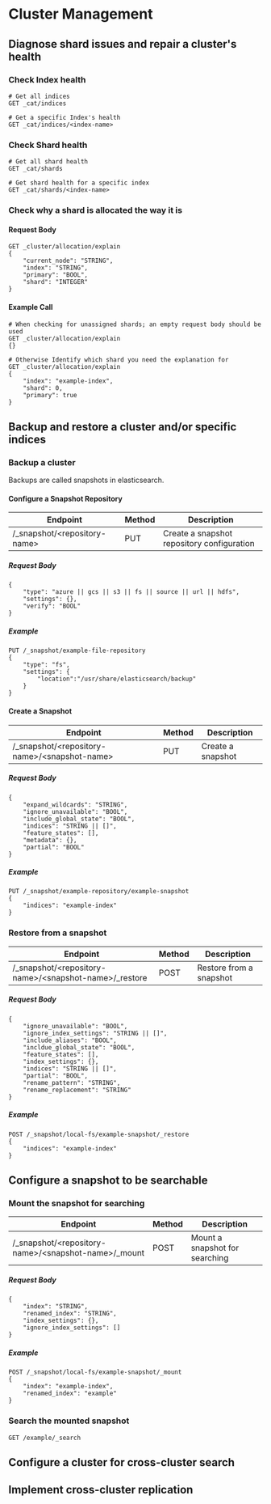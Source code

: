 # Cluster Management

## Diagnose shard issues and repair a cluster's health

### Check Index health
```
# Get all indices
GET _cat/indices

# Get a specific Index's health
GET _cat/indices/<index-name>
```

### Check Shard health
```
# Get all shard health
GET _cat/shards

# Get shard health for a specific index
GET _cat/shards/<index-name>
```
### Check why a shard is allocated the way it is

#### Request Body
```
GET _cluster/allocation/explain
{
    "current_node": "STRING",
    "index": "STRING",
    "primary": "BOOL",
    "shard": "INTEGER"
}
```

#### Example Call
```
# When checking for unassigned shards; an empty request body should be used
GET _cluster/allocation/explain
{}

# Otherwise Identify which shard you need the explanation for
GET _cluster/allocation/explain
{
    "index": "example-index",
    "shard": 0,
    "primary": true
}
```

## Backup and restore a cluster and/or specific indices

### Backup a cluster
Backups are called snapshots in elasticsearch.

#### Configure a Snapshot Repository
| Endpoint | Method | Description | 
|----------|--------|-------------|
| /\_snapshot/\<repository-name\> | PUT | Create a snapshot repository configuration |

##### Request Body
```
{
    "type": "azure || gcs || s3 || fs || source || url || hdfs",
    "settings": {},
    "verify": "BOOL"
}
```
##### Example
```
PUT /_snapshot/example-file-repository
{
    "type": "fs",
    "settings": {
        "location":"/usr/share/elasticsearch/backup"
    }
}
```

#### Create a Snapshot
| Endpoint | Method | Description | 
|----------|--------|-------------|
| /\_snapshot/\<repository-name\>/\<snapshot-name\> | PUT | Create a snapshot |

##### Request Body
```
{
    "expand_wildcards": "STRING",
    "ignore_unavailable": "BOOL",
    "include_global_state": "BOOL",
    "indices": "STRING || []",
    "feature_states": [],
    "metadata": {},
    "partial": "BOOL"
}
```

##### Example
```
PUT /_snapshot/example-repository/example-snapshot
{
    "indices": "example-index"
}
```

### Restore from a snapshot

| Endpoint | Method | Description | 
|----------|--------|-------------|
| /\_snapshot/\<repository-name\>/\<snapshot-name\>/\_restore | POST | Restore from a snapshot |
##### Request Body
```
{
    "ignore_unavailable": "BOOL",
    "ignore_index_settings": "STRING || []",
    "include_aliases": "BOOL",
    "incldue_global_state": "BOOL",
    "feature_states": [],
    "index_settings": {},
    "indices": "STRING || []",
    "partial": "BOOL",
    "rename_pattern": "STRING",
    "rename_replacement": "STRING"
}
```

##### Example
```
POST /_snapshot/local-fs/example-snapshot/_restore
{
    "indices": "example-index"
}
```

## Configure a snapshot to be searchable

### Mount the snapshot for searching

| Endpoint | Method | Description | 
|----------|--------|-------------|
| /\_snapshot/\<repository-name\>/\<snapshot-name\>/\_mount | POST | Mount a snapshot for searching |

##### Request Body
```
{
    "index": "STRING",
    "renamed_index": "STRING",
    "index_settings": {},
    "ignore_index_settings": []
}
```

##### Example
```
POST /_snapshot/local-fs/example-snapshot/_mount
{
    "index": "example-index",
    "renamed_index": "example"
}
```

### Search the mounted snapshot
```
GET /example/_search
```

## Configure a cluster for cross-cluster search

## Implement cross-cluster replication 

